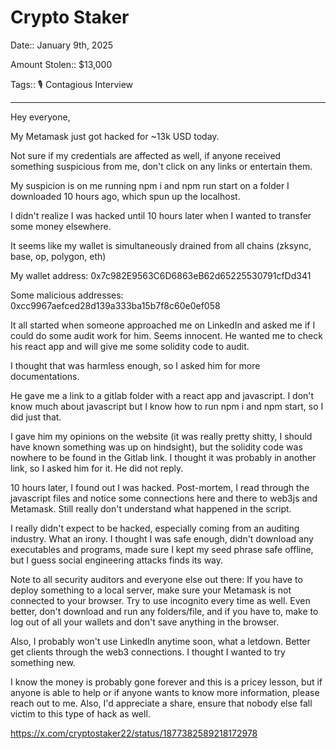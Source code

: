 # Crypto Staker

Date:: January 9th, 2025

Amount Stolen:: $13,000

Tags:: 🎙️ Contagious Interview

---

Hey everyone,

My Metamask just got hacked for ~13k USD today.

Not sure if my credentials are affected as well, if anyone received something suspicious from me, don't click on any links or entertain them.

My suspicion is on me running npm i and npm run start on a folder I downloaded 10 hours ago, which spun up the localhost.

I didn't realize I was hacked until 10 hours later when I wanted to transfer some money elsewhere.

It seems like my wallet is simultaneously drained from all chains (zksync, base, op, polygon, eth)

My wallet address: 0x7c982E9563C6D6863eB62d65225530791cfDd341

Some malicious addresses: 0xcc9967aefced28d139a333ba15b7f8c60e0ef058

It all started when someone approached me on LinkedIn and asked me if I could do some audit work for him. Seems innocent. He wanted me to check his react app and will give me some solidity code to audit.

I thought that was harmless enough, so I asked him for more documentations.

He gave me a link to a gitlab folder with a react app and javascript. I don't know much about javascript but I know how to run npm i and npm start, so I did just that.

I gave him my opinions on the website (it was really pretty shitty, I should have known something was up on hindsight), but the solidity code was nowhere to be found in the Gitlab link. I thought it was probably in another link, so I asked him for it. He did not reply.

10 hours later, I found out I was hacked. Post-mortem, I read through the javascript files and notice some connections here and there to web3js and Metamask. Still really don't understand what happened in the script.

I really didn't expect to be hacked, especially coming from an auditing industry. What an irony. I thought I was safe enough, didn't download any executables and programs, made sure I kept my seed phrase safe offline, but I guess social engineering attacks finds its way.

Note to all security auditors and everyone else out there: If you have to deploy something to a local server, make sure your Metamask is not connected to your browser. Try to use incognito every time as well. Even better, don't download and run any folders/file, and if you have to, make to log out of all your wallets and don't save anything in the browser.

Also, I probably won't use LinkedIn anytime soon, what a letdown. Better get clients through the web3 connections. I thought I wanted to try something new.

I know the money is probably gone forever and this is a pricey lesson, but if anyone is able to help or if anyone wants to know more information, please reach out to me. Also, I'd appreciate a share, ensure that nobody else fall victim to this type of hack as well.

https://x.com/cryptostaker22/status/1877382589218172978